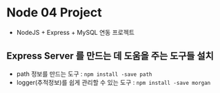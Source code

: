 # Node 04 Project

- NodeJS + Express + MySQL 연동 프로젝트

## Express Server 를 만드는 데 도움을 주는 도구들 설치

- path 정보를 만드는 도구 : `npm install -save path`
- logger(추적정보)를 쉽게 관리할 수 있는 도구 : `npm install -save morgan`

